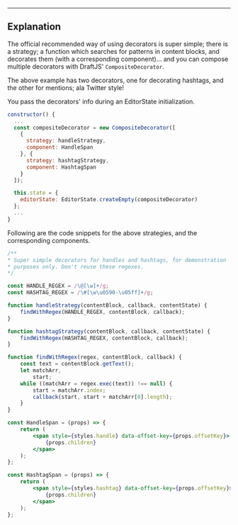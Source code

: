 ---

## Explanation

The official recommended way of using decorators is super simple; there is a strategy; a function which searches for patterns in content blocks, and decorates them (with a corresponding component)... and you can compose multiple decorators with DraftJS' `CompositeDecorator`.

The above example has two decorators, one for decorating hashtags, and the other for mentions; ala Twitter style!

You pass the decorators' info during an EditorState initialization.

```jsx
constructor() {
  ...
  const compositeDecorator = new CompositeDecorator([
    {
      strategy: handleStrategy,
      component: HandleSpan
    }, {
      strategy: hashtagStrategy,
      component: HashtagSpan
    }
  ]);

  this.state = {
    editorState: EditorState.createEmpty(compositeDecorator)
  };
  ...
}
```

Following are the code snippets for the above strategies, and the corresponding components.

```jsx
/**
* Super simple decorators for handles and hashtags, for demonstration
* purposes only. Don't reuse these regexes.
*/

const HANDLE_REGEX = /\@[\w]+/g;
const HASHTAG_REGEX = /\#[\w\u0590-\u05ff]+/g;

function handleStrategy(contentBlock, callback, contentState) {
	findWithRegex(HANDLE_REGEX, contentBlock, callback);
}

function hashtagStrategy(contentBlock, callback, contentState) {
	findWithRegex(HASHTAG_REGEX, contentBlock, callback);
}

function findWithRegex(regex, contentBlock, callback) {
	const text = contentBlock.getText();
	let matchArr,
		start;
	while ((matchArr = regex.exec(text)) !== null) {
		start = matchArr.index;
		callback(start, start + matchArr[0].length);
	}
}

const HandleSpan = (props) => {
	return (
		<span style={styles.handle} data-offset-key={props.offsetKey}>
			{props.children}
		</span>
	);
};

const HashtagSpan = (props) => {
	return (
		<span style={styles.hashtag} data-offset-key={props.offsetKey}>
			{props.children}
		</span>
	);
};
```
